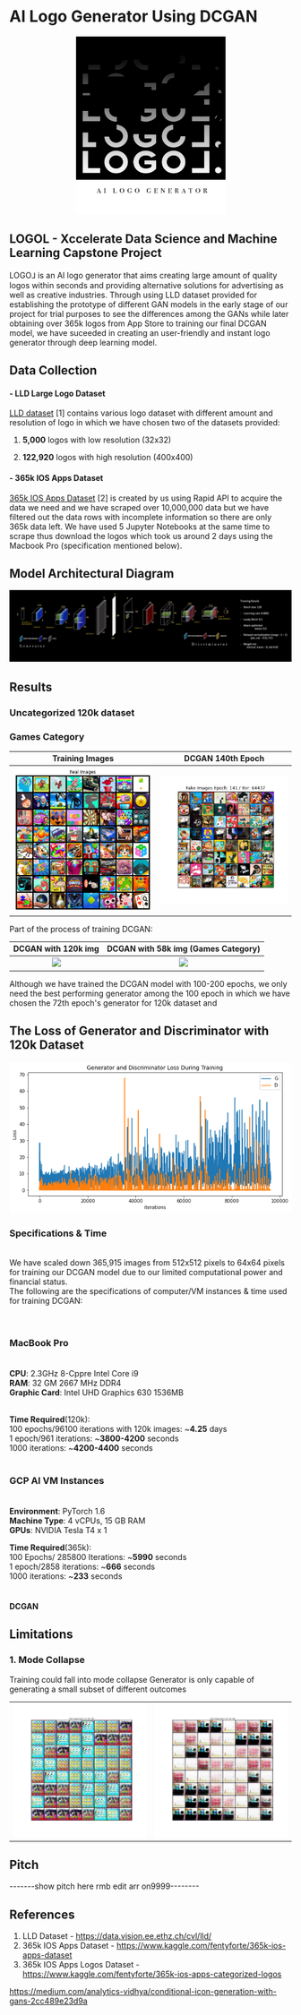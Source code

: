 # AI Logo Generator Using DCGAN

<p align="center">
  <img width="267" height="317" src="img/logol.png">
</p>


## LOGOL - Xccelerate Data Science and Machine Learning Capstone Project
LOGO⅃ is an AI logo generator that aims creating large amount of quality logos within seconds and providing alternative solutions for advertising as well as creative industries. Through using LLD dataset provided for establishing the prototype of different GAN models in the early stage of our project for trial purposes to see the differences among the GANs while later obtaining over 365k logos from App Store to training our final DCGAN model, we have suceeded in creating an user-friendly and instant logo generator through deep learning model.


## Data Collection

#### - LLD Large Logo Dataset

<a href="https://data.vision.ee.ethz.ch/cvl/lld/">LLD dataset</a> [1] contains various logo dataset with different amount and resolution of logo in which we have chosen two of the datasets provided:

1.   **5,000** logos with low resolution (32x32)

2.   **122,920** logos with high resolution (400x400)


#### - 365k IOS Apps Dataset

<a href="https://www.kaggle.com/fentyforte/365k-ios-apps-dataset">365k IOS Apps Dataset</a> [2] is created by us using Rapid API to acquire the data we need and we have scraped over 10,000,000 data but we have filtered out the data rows with incomplete information so there are only 365k data left. We have used 5 Jupyter Notebooks at the same time to scrape thus download the logos which took us around 2 days using the Macbook Pro (specification mentioned below).

## Model Architectural Diagram

<p align="center">
  <img src="img/model_architecture.png">
</p>


## Results 
### Uncategorized 120k dataset
### Games Category

<table>
  <tr>
    <th>Training Images</th>
    <th>DCGAN 140th Epoch</th>
  </tr>
  <tr>
    <th><img src="img/game_training.png"></th>
    <th><img src="img/game_result.png"></th>
  </tr>
  
</table>

Part of the process of training DCGAN:<br>

<table>
  <tr>
    <th>DCGAN with 120k img</th>
    <th>DCGAN with 58k img (Games Category)</th>
  </tr>
  <tr>
    <th><img src="img/120k.gif"></th>
    <th><img src="img/dcgan_game.gif"></th>
  </tr>
  
</table>

Although we have trained the DCGAN model with 100-200 epochs, we only need the best performing generator among the 100 epoch in which we have chosen the 72th epoch's generator for 120k dataset and 



## **The Loss of Generator and Discriminator with 120k Dataset**


<p align="center">
  <img src="img/120k_loss.png">
</p>


### Specifications & Time 
<br>
We have scaled down 365,915 images from 512x512 pixels to 64x64 pixels for training our DCGAN model due to our limited computational power and financial status.<br>
The following are the specifications of computer/VM instances & time used for training DCGAN:<br><br><br>

### **MacBook Pro** <br><br>
**CPU**: 2.3GHz 8-Cppre Intel Core i9 <br>
**RAM**: 32 GM 2667 MHz DDR4 <br>
**Graphic Card**: Intel UHD Graphics 630 1536MB <br><br>

**Time Required**(120k):<br>
100 epochs/96100 iterations with 120k images: ~**4.25** days <br>
1 epoch/961 iterations: ~**3800-4200** seconds <br>
1000 iterations: ~**4200-4400** seconds <br><br>

### **GCP AI VM Instances** <br><br>
**Environment**: PyTorch 1.6 <br>
**Machine Type**: 4 vCPUs, 15 GB RAM <br>
**GPUs**: NVIDIA Tesla T4 x 1 <br>

**Time Required**(365k):<br>
100 Epochs/ 285800 Iterations: ~**5990** seconds <br>
1 epoch/2858 iterations: ~**666** seconds <br>
1000 iterations: ~**233** seconds <br><br>



#### DCGAN


## Limitations
### 1. Mode Collapse
Training could fall into mode collapse
Generator is only capable of generating a small subset of different outcomes


<table>

  <tr>
    <th><img src="img/failed1.png"></th>
    <th><img src="img/failed2.png"></th>
  </tr>
  
</table>


## Pitch
-------show pitch here rmb edit arr on9999--------

## References
1. LLD Dataset - https://data.vision.ee.ethz.ch/cvl/lld/
2. 365k IOS Apps Dataset - https://www.kaggle.com/fentyforte/365k-ios-apps-dataset
3. 365k IOS Apps Logos Dataset - https://www.kaggle.com/fentyforte/365k-ios-apps-categorized-logos

https://medium.com/analytics-vidhya/conditional-icon-generation-with-gans-2cc489e23d9a
